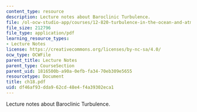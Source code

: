 ```yaml
---
content_type: resource
description: Lecture notes about Baroclinic Turbulence.
file: /ol-ocw-studio-app/courses/12-820-turbulence-in-the-ocean-and-atmosphere-spring-2007/df46af93dda962cd48e4f4a39302eca1_ch18.pdf
file_size: 212796
file_type: application/pdf
learning_resource_types:
- Lecture Notes
license: https://creativecommons.org/licenses/by-nc-sa/4.0/
ocw_type: OCWFile
parent_title: Lecture Notes
parent_type: CourseSection
parent_uid: 1816500b-a90a-0efb-fa34-70eb309e5655
resourcetype: Document
title: ch18.pdf
uid: df46af93-dda9-62cd-48e4-f4a39302eca1
---
```

Lecture notes about Baroclinic Turbulence.